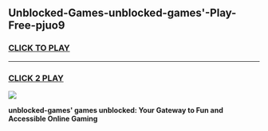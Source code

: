 
## Unblocked-Games-unblocked-games'-Play-Free-pjuo9
<h3>
<a href="https://premium76.site?title=unblocked-games'&ref=17A">CLICK TO PLAY</a></h3>
<hr>

<h3>
<a href="https://premium76.site?title=unblocked-games'&ref=17A">CLICK 2 PLAY</a>
  
</h3>

<a href="https://premium76.site?title=unblocked-games'&ref=17A"><img src="https://clearcache.store/games.png"></a>


**unblocked-games' games unblocked: Your Gateway to Fun and Accessible Online Gaming**
